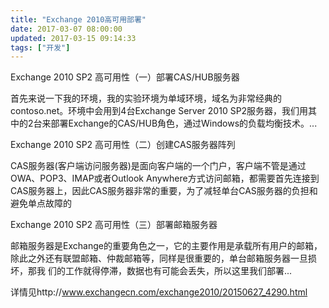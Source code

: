 ```yaml
---
title: "Exchange 2010高可用部署"
date: 2017-03-07 08:00:00
updated: 2017-03-15 09:14:33
tags: ["开发"]
---
```

Exchange 2010 SP2 高可用性（一）部署CAS/HUB服务器

首先来说一下我的环境，我的实验环境为单域环境，域名为非常经典的contoso.net。环境中会用到4台Exchange Server 2010
SP2服务器，我们用其中的2台来部署Exchange的CAS/HUB角色，通过Windows的负载均衡技术。...

Exchange 2010 SP2 高可用性（二）创建CAS服务器阵列

CAS服务器(客户端访问服务器)是面向客户端的一个门户，客户端不管是通过OWA、POP3、IMAP或者Outlook
Anywhere方式访问邮箱，都需要首先连接到CAS服务器上，因此CAS服务器非常的重要，为了减轻单台CAS服务器的负担和避免单点故障的

Exchange 2010 SP2 高可用性（三）部署邮箱服务器

邮箱服务器是Exchange的重要角色之一，它的主要作用是承载所有用户的邮箱，除此之外还有联盟邮箱、仲裁邮箱等，同样是很重要的，单台邮箱服务器一旦损坏，那我
们的工作就得停滞，数据也有可能会丢失，所以这里我们部署...

详情见http://www.exchangecn.com/exchange2010/20150627_4290.html

